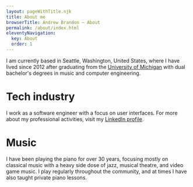 ```yaml
---
layout: pageWithTitle.njk
title: About me
browserTitle: Andrew Brandon – About
permalink: /about/index.html
eleventyNavigation:
  key: About
  order: 1
---
```


I am currently based in Seattle, Washington, United States, where I have lived since 2012 after
graduating from the [University of Michigan](https://umich.edu) with dual bachelor's degrees in
music and computer engineering.

# Tech industry

I work as a software engineer with a focus on user interfaces. For more about my
professional activities, visit my [LinkedIn profile](https://linkedin.com/in/andrewbr).

# Music

I have been playing the piano for over 30 years, focusing mostly on classical music with a heavy
side dose of jazz, musical theatre, and video game music. I play regularly throughout the community,
and at times I have also taught private piano lessons.

